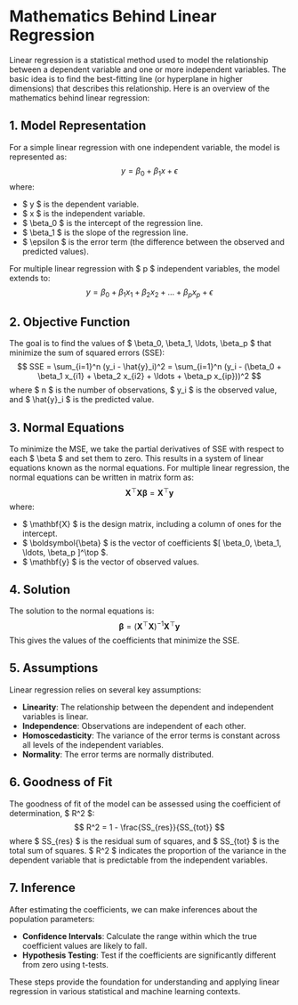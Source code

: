 # Mathematics Behind Linear Regression

Linear regression is a statistical method used to model the relationship between a dependent variable and one or more independent variables. The basic idea is to find the best-fitting line (or hyperplane in higher dimensions) that describes this relationship. Here is an overview of the mathematics behind linear regression:

## 1. Model Representation

For a simple linear regression with one independent variable, the model is represented as:
$$ y = \beta_0 + \beta_1 x + \epsilon $$
where:
- $ y $ is the dependent variable.
- $ x $ is the independent variable.
- $ \beta_0 $ is the intercept of the regression line.
- $ \beta_1 $ is the slope of the regression line.
- $ \epsilon $ is the error term (the difference between the observed and predicted values).

For multiple linear regression with $ p $ independent variables, the model extends to:
$$ y = \beta_0 + \beta_1 x_1 + \beta_2 x_2 + \ldots + \beta_p x_p + \epsilon $$

## 2. Objective Function

The goal is to find the values of $ \beta_0, \beta_1, \ldots, \beta_p $ that minimize the sum of squared errors (SSE):
$$ SSE = \sum_{i=1}^n (y_i - \hat{y}_i)^2 = \sum_{i=1}^n (y_i - (\beta_0 + \beta_1 x_{i1} + \beta_2 x_{i2} + \ldots + \beta_p x_{ip}))^2 $$
where $ n $ is the number of observations, $ y_i $ is the observed value, and $ \hat{y}_i $ is the predicted value.

## 3. Normal Equations

To minimize the MSE, we take the partial derivatives of SSE with respect to each $ \beta $ and set them to zero. This results in a system of linear equations known as the normal equations. For multiple linear regression, the normal equations can be written in matrix form as:
$$ \mathbf{X}^\top \mathbf{X} \boldsymbol{\beta} = \mathbf{X}^\top \mathbf{y} $$
where:
- $ \mathbf{X} $ is the design matrix, including a column of ones for the intercept.
- $ \boldsymbol{\beta} $ is the vector of coefficients $[ \beta_0, \beta_1, \ldots, \beta_p ]^\top $.
- $ \mathbf{y} $ is the vector of observed values.

## 4. Solution

The solution to the normal equations is:
$$ \boldsymbol{\beta} = (\mathbf{X}^\top \mathbf{X})^{-1} \mathbf{X}^\top \mathbf{y} $$
This gives the values of the coefficients that minimize the SSE.

## 5. Assumptions

Linear regression relies on several key assumptions:
- **Linearity**: The relationship between the dependent and independent variables is linear.
- **Independence**: Observations are independent of each other.
- **Homoscedasticity**: The variance of the error terms is constant across all levels of the independent variables.
- **Normality**: The error terms are normally distributed.

## 6. Goodness of Fit

The goodness of fit of the model can be assessed using the coefficient of determination, $ R^2 $:
$$ R^2 = 1 - \frac{SS_{res}}{SS_{tot}} $$
where $ SS_{res} $ is the residual sum of squares, and $ SS_{tot} $ is the total sum of squares. $ R^2 $ indicates the proportion of the variance in the dependent variable that is predictable from the independent variables.

## 7. Inference

After estimating the coefficients, we can make inferences about the population parameters:
- **Confidence Intervals**: Calculate the range within which the true coefficient values are likely to fall.
- **Hypothesis Testing**: Test if the coefficients are significantly different from zero using t-tests.

These steps provide the foundation for understanding and applying linear regression in various statistical and machine learning contexts.